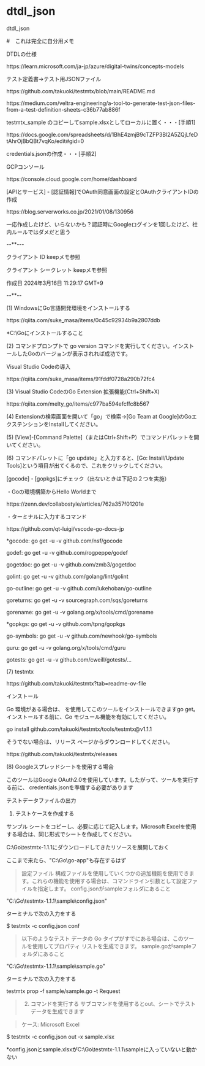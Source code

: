 # dtdl_json
dtdl_json

#　これは完全に自分用メモ

DTDLの仕様
<p>https://learn.microsoft.com/ja-jp/azure/digital-twins/concepts-models</p>

テスト定義書→テスト用JSONファイル
<p>https://github.com/takuoki/testmtx/blob/main/README.md</p>
<p>https://medium.com/veltra-engineering/a-tool-to-generate-test-json-files-from-a-test-definition-sheets-c36b77ab886f</p>

testmtx_sample のコピーしてsample.xlsxとしてローカルに置く・・・[手順1]
<p>https://docs.google.com/spreadsheets/d/1BhE4zmjB9cTZFP3Bl2A5ZQjLfeDtAhrOjBbQBt7vqKo/edit#gid=0</p>

<p>credentials.jsonの作成・・・[手順2]</p>
GCPコンソール
<p>https://console.cloud.google.com/home/dashboard</p>
<p>[APIとサービス] - [認証情報]でOAuth同意画面の設定とOAuthクライアントIDの作成</p>
<p>https://blog.serverworks.co.jp/2021/01/08/130956</p>
<p>一応作成したけど、いらないかも？認証時にGoogleログインを1回したけど、社内ルールではダメだと思う</p>

--**---
<p>クライアント ID	keepメモ参照</p>
<p>クライアント シークレット	keepメモ参照</p>
<p>作成日	2024年3月16日 11:29:17 GMT+9</p>
--**--

(1) WindowsにGo言語開発環境をインストールする
<p>https://qiita.com/suke_masa/items/0c45c92934b9a2807ddb</p>

*C:\Goにインストールすること

(2) コマンドプロンプトで go version コマンドを実行してください。インストールしたGoのバージョンが表示されれば成功です。

Visual Studio Codeの導入
<p>https://qiita.com/suke_masa/items/91fddf0728a290b72fc4</p>

(3) Visual Studio CodeのGo Extension
拡張機能(Ctrl+Shift+X)
<p>https://qiita.com/melty_go/items/c977ba594efcffc8b567</p>
(4) Extensionの検索画面を開いて「go」で検索→[Go Team at Google]のGoエクステンションをInstallしてください。

(5) [View]-[Command Palette]（またはCtrl+Shift+P）でコマンドパレットを開いてください。

(6) コマンドパレットに「go update」と入力すると、[Go: Install/Update Tools]という項目が出てくるので、これをクリックしてください。
<p> [gocode]・[gopkgs]にチェック（出ないときは下記の２つを実施）</p>

 ・Goの環境構築からHello Worldまで
 <p>https://zenn.dev/collabostyle/articles/762a357f01201e</p>
 ・ターミナルに入力するコマンド
 <p>https://github.com/qt-luigi/vscode-go-docs-jp</p>

<p>*gocode: go get -u -v github.com/nsf/gocode</p>
<p>godef: go get -u -v github.com/rogpeppe/godef</p>
<p>gogetdoc: go get -u -v github.com/zmb3/gogetdoc</p>
<p>golint: go get -u -v github.com/golang/lint/golint</p>
<p>go-outline: go get -u -v github.com/lukehoban/go-outline</p>
<p>goreturns: go get -u -v sourcegraph.com/sqs/goreturns</p>
<p>gorename: go get -u -v golang.org/x/tools/cmd/gorename</p>
<p>*gopkgs: go get -u -v github.com/tpng/gopkgs</p>
<p>go-symbols: go get -u -v github.com/newhook/go-symbols</p>
<p>guru: go get -u -v golang.org/x/tools/cmd/guru</p>
<p>gotests: go get -u -v github.com/cweill/gotests/...</p>

(7) testmtx
<p>https://github.com/takuoki/testmtx?tab=readme-ov-file</p>
インストール
<p>Go 環境がある場合は、 を使用してこのツールをインストールできますgo get。インストールする前に、Go モジュール機能を有効にしてください。</p>

<p>go install github.com/takuoki/testmtx/tools/testmtx@v1.1.1</p>
そうでない場合は、リリース ページからダウンロードしてください。
<p>https://github.com/takuoki/testmtx/releases</p>

(8) Googleスプレッドシートを使用する場合
<p>このツールはGoogle OAuth2.0を使用しています。したがって、ツールを実行する前に、 credentials.jsonを準備する必要があります</p>

テストデータファイルの出力
1. テストケースを作成する
<p>サンプル シートをコピーし、必要に応じて記入します。Microsoft Excelを使用する場合は、同じ形式でシートを作成してください。</p>

<p>C:\Go\testmtx-1.1.1にダウンロードしてきたリソースを展開しておく</p>
ここまで来たら、"C:\Go\go-app"も存在するはず

>設定ファイル
>構成ファイルを使用していくつかの追加機能を使用できます。これらの機能を使用する場合は、コマンドライン引数として設定ファイルを指定します。
config.jsonがsampleフォルダにあること
<p>"C:\Go\testmtx-1.1.1\sample\config.json"</p>

ターミナルで次の入力をする
<p>$ testmtx -c config.json conf</p>

>以下のようなテスト データの Go タイプがすでにある場合は、このツールを使用してプロパティ リストを生成できます。
sample.goがsampleフォルダにあること
<p>"C:\Go\testmtx-1.1.1\sample\sample.go"</p>

ターミナルで次の入力をする
<p>testmtx prop -f sample/sample.go -t Request</p>

>2. コマンドを実行する
>サブコマンドを使用するとout、シートでテストデータを生成できます

>ケース: Microsoft Excel
<p>$ testmtx -c config.json out -x sample.xlsx</p>

<p>*config.jsonとsample.xlsxがC:\Go\testmtx-1.1.1\sampleに入っていないと動かない</p>

